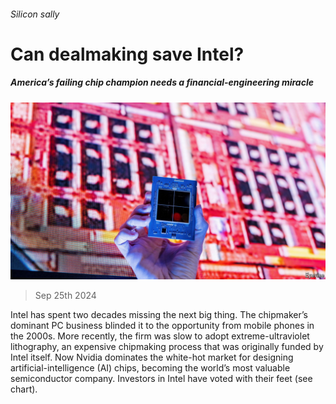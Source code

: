 ###### Silicon sally

# Can dealmaking save Intel? 

##### America’s failing chip champion needs a financial-engineering miracle 

![image](images/20240928_WBP503.jpg) 

> Sep 25th 2024 

Intel has spent two decades missing the next big thing. The chipmaker’s dominant PC business blinded it to the opportunity from mobile phones in the 2000s. More recently, the firm was slow to adopt extreme-ultraviolet lithography, an expensive chipmaking process that was originally funded by Intel itself. Now Nvidia dominates the white-hot market for designing artificial-intelligence (AI) chips, becoming the world’s most valuable semiconductor company. Investors in Intel have voted with their feet (see chart).

